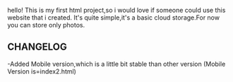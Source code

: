 hello! This is my first html project,so i would love if someone could use this website that i created.
It's quite simple,it's a basic cloud storage.For now you can store only photos.


CHANGELOG
------------
-Added Mobile version,which is a little bit stable than other version (Mobile Version is=index2.html)


